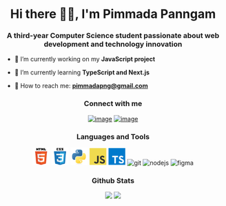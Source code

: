 <h1 align="center">Hi there 👋🏻, I'm Pimmada Panngam</h1>
<h3 align="center">A third-year Computer Science student passionate about web development and technology innovation</h3>

- 🔭 I’m currently working on my **JavaScript project**

- 🌱 I’m currently learning **TypeScript and Next.js**

- 💌 How to reach me: **pimmadapng@gmail.com**

<h3 align="center">Connect with me</h3>
<div align="center">

[![image](https://img.shields.io/badge/LinkedIn-0077B5?style=for-the-badge&logo=linkedin&logoColor=white)](https://www.linkedin.com/in/pimmadapng/)
[![image](https://img.shields.io/badge/Gmail-D14836?style=for-the-badge&logo=gmail&logoColor=white)](mailto:pimmadapng@gmail.com)

  
</div>


<h3 align="center">Languages and Tools</h3>

<p align="center"> 
  <a>
    <img src="https://raw.githubusercontent.com/devicons/devicon/master/icons/html5/html5-original-wordmark.svg" alt="html5" width="40" height="40"/> 
  </a>
  <a>
    <img src="https://raw.githubusercontent.com/devicons/devicon/master/icons/css3/css3-original-wordmark.svg" alt="css3" width="40" height="40"/> 
  </a> 
  <a>
    <img src="https://raw.githubusercontent.com/devicons/devicon/master/icons/python/python-original.svg" alt="python" width="40" height="40"/> 
  </a>   
  <a>
    <img src="https://raw.githubusercontent.com/devicons/devicon/master/icons/javascript/javascript-original.svg" alt="javascript" width="40" height="40"/> 
  </a> 
  <a>
    <img src="https://raw.githubusercontent.com/devicons/devicon/master/icons/typescript/typescript-original.svg" alt="typescript" width="40" height="40"/> 
  </a> 
  <a>
    <img src="https://www.vectorlogo.zone/logos/git-scm/git-scm-icon.svg" alt="git" width="40" height="40"/> 
  </a>
  <a>
    <img src="https://www.vectorlogo.zone/logos/nodejs/nodejs-icon.svg" alt="nodejs" width="40" height="40"/> 
  </a>
  <a>
    <img src="https://www.vectorlogo.zone/logos/figma/figma-icon.svg" alt="figma" width="40" height="40"/> 
  </a>
</p>


<h3 align="center">Github Stats</h3>
<p align= "center">
  <img height= "150" src="https://github-readme-stats.vercel.app/api?username=pmdisme&theme=react&show_icons=true&include_all_commits=true" />
  <img height= "150" src="https://github-readme-stats.vercel.app/api/top-langs/?username=pmdisme&theme=react&layout=compact" />
</p>
